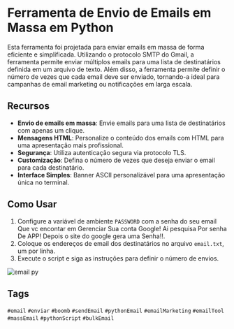 # Ferramenta de Envio de Emails em Massa em Python

Esta ferramenta foi projetada para enviar emails em massa de forma eficiente e simplificada. Utilizando o protocolo SMTP do Gmail, a ferramenta permite enviar múltiplos emails para uma lista de destinatários definida em um arquivo de texto. Além disso, a ferramenta permite definir o número de vezes que cada email deve ser enviado, tornando-a ideal para campanhas de email marketing ou notificações em larga escala.

## Recursos

- **Envio de emails em massa**: Envie emails para uma lista de destinatários com apenas um clique.
- **Mensagens HTML**: Personalize o conteúdo dos emails com HTML para uma apresentação mais profissional.
- **Segurança**: Utiliza autenticação segura via protocolo TLS.
- **Customização**: Defina o número de vezes que deseja enviar o email para cada destinatário.
- **Interface Simples**: Banner ASCII personalizável para uma apresentação única no terminal.

## Como Usar

1. Configure a variável de ambiente `PASSWORD` com a senha do seu email Que vc encontar em Gerenciar Sua conta Google! Ai pesquisa Por senha De APP! Depois o site do google gera uma Senha!!.
2. Coloque os endereços de email dos destinatários no arquivo `email.txt`, um por linha.
3. Execute o script e siga as instruções para definir o número de envios.

![email py](emailpy.gif)





## Tags
`#email` `#enviar` `#boomb` `#sendEmail` `#pythonEmail` `#emailMarketing` `#emailTool` `#massEmail` `#pythonScript` `#bulkEmail`
